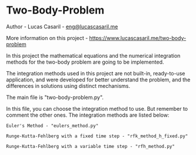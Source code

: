 # Two-Body-Problem

Author - Lucas Casaril - eng@lucascasaril.me

More information on this project - https://www.lucascasaril.me/two-body-problem

In this project the mathematical equations and the numerical integration methods for the two-body problem are going to be implemented.

The integration methods used in this project are not built-in, ready-to-use application, and were developed for better understand the problem, and the differences in solutions using distinct mechanisms.

The main file is "two-body-problem.py".

In this file, you can choose the integration method to use. But remember to comment the other ones. The integration methods are listed below:

    Euler's Method - "eulers_method.py"

    Runge-Kutta-Fehlberg with a fixed time step - "rfk_method_h_fixed.py"

    Runge-Kutta-Fehlberg with a variable time step - "rfh_method.py"

